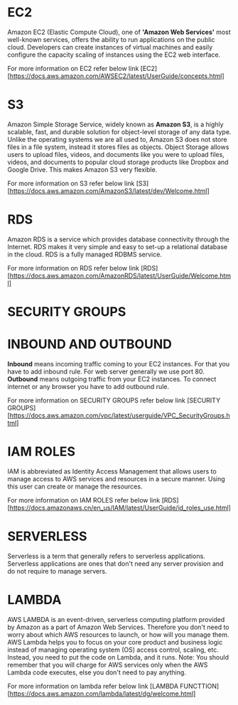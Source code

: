 # EC2
Amazon EC2 (Elastic Compute Cloud), one of **'Amazon Web Services'** most well-known services, offers the ability to run 
applications on the public cloud. Developers can create instances of virtual machines and easily configure the capacity scaling of 
instances using the EC2 web interface.

For more information on EC2 refer below link
[EC2][https://docs.aws.amazon.com/AWSEC2/latest/UserGuide/concepts.html]

# S3
Amazon Simple Storage Service, widely known as **Amazon S3**, is a highly scalable, fast, and durable solution for object-level 
storage of any data type. Unlike the operating systems we are all used to, Amazon S3 does not store files in a file system, instead it 
stores files as objects. Object Storage allows users to upload files, videos, and documents like you were to upload files, videos, 
and documents to popular cloud storage products like Dropbox and Google Drive. This makes Amazon S3 very flexible.


For more information on S3 refer below link
[S3][https://docs.aws.amazon.com/AmazonS3/latest/dev/Welcome.html]

# RDS
Amazon RDS is a service which provides database connectivity through the Internet. RDS makes it very simple and easy to set-up 
a relational database in the cloud. RDS is a fully managed RDBMS service.



For more information on RDS refer below link
[RDS][https://docs.aws.amazon.com/AmazonRDS/latest/UserGuide/Welcome.html]

# SECURITY GROUPS
# INBOUND AND OUTBOUND
**Inbound** means incoming traffic coming to your EC2 instances. For that you have to add inbound rule. For web server generally we use 
port 80.
**Outbound** means outgoing traffic from your EC2 instances. To connect internet or any browser you have to add outbound rule.


For more information on SECURITY GROUPS refer below link
[SECURITY GROUPS][https://docs.aws.amazon.com/vpc/latest/userguide/VPC_SecurityGroups.html]

# IAM ROLES
IAM is abbreviated as Identity Access Management that allows users to manage access to AWS services and resources in a secure manner. 
Using this user can create or manage the resources.


For more information on IAM ROLES refer below link
[RDS][https://docs.amazonaws.cn/en_us/IAM/latest/UserGuide/id_roles_use.html]

# SERVERLESS
Serverless is a term that generally refers to serverless applications. Serverless applications are ones that don't need any server 
provision and do not require to manage servers.
   
# LAMBDA
AWS LAMBDA is an event-driven, serverless computing platform provided by Amazon as a part of Amazon Web Services. Therefore you don't need to worry about which AWS resources to launch, or how will you manage them. 
AWS Lambda helps you to focus on your core product and business logic instead of managing operating system (OS) access control,
scaling, etc. Instead, you need to put the code on Lambda, and it runs.
Note: You should remember that you will charge for AWS services only when the AWS Lambda code executes, else you don't need to pay 
anything.

For more information on lambda refer below link
[LAMBDA FUNCTTION][https://docs.aws.amazon.com/lambda/latest/dg/welcome.html]
